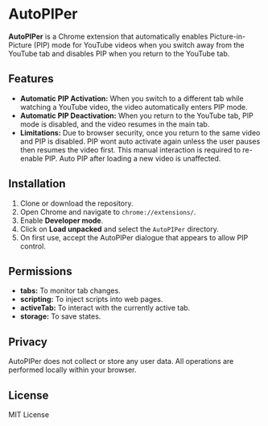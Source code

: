 # AutoPIPer

**AutoPIPer** is a Chrome extension that automatically enables Picture-in-Picture (PIP) mode for YouTube videos when you switch away from the YouTube tab and disables PIP when you return to the YouTube tab.

## Features

- **Automatic PIP Activation:** When you switch to a different tab while watching a YouTube video, the video automatically enters PIP mode.
- **Automatic PIP Deactivation:** When you return to the YouTube tab, PIP mode is disabled, and the video resumes in the main tab.
- **Limitations:** Due to browser security, once you return to the same video and PIP is disabled. PIP wont auto activate again unless the user pauses then resumes the video first. This manual interaction is required to re-enable PIP. Auto PIP after loading a new video is unaffected.

## Installation

1. Clone or download the repository.
2. Open Chrome and navigate to `chrome://extensions/`.
3. Enable **Developer mode**.
4. Click on **Load unpacked** and select the `AutoPIPer` directory.
5. On first use, accept the AutoPIPer dialogue that appears to allow PIP control.

## Permissions

- **tabs:** To monitor tab changes.
- **scripting:** To inject scripts into web pages.
- **activeTab:** To interact with the currently active tab.
- **storage:** To save states.

## Privacy

AutoPIPer does not collect or store any user data. All operations are performed locally within your browser.

## License

MIT License
